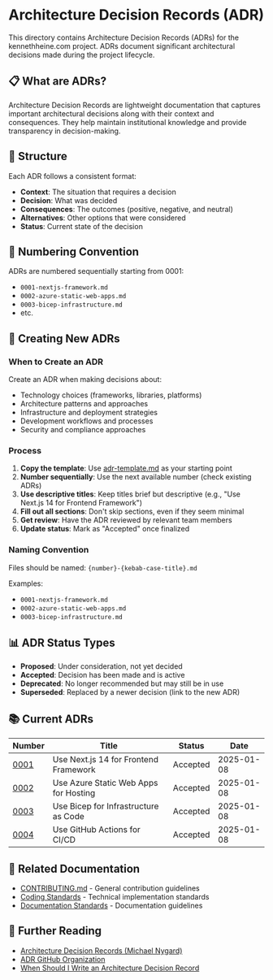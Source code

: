 # Architecture Decision Records (ADR)

This directory contains Architecture Decision Records (ADRs) for the kennethheine.com project. ADRs document significant architectural decisions made during the project lifecycle.

## 📋 What are ADRs?

Architecture Decision Records are lightweight documentation that captures important architectural decisions along with their context and consequences. They help maintain institutional knowledge and provide transparency in decision-making.

## 📁 Structure

Each ADR follows a consistent format:
- **Context**: The situation that requires a decision
- **Decision**: What was decided
- **Consequences**: The outcomes (positive, negative, and neutral)
- **Alternatives**: Other options that were considered
- **Status**: Current state of the decision

## 🔢 Numbering Convention

ADRs are numbered sequentially starting from 0001:
- `0001-nextjs-framework.md`
- `0002-azure-static-web-apps.md`
- `0003-bicep-infrastructure.md`
- etc.

## 📝 Creating New ADRs

### When to Create an ADR

Create an ADR when making decisions about:
- Technology choices (frameworks, libraries, platforms)
- Architecture patterns and approaches
- Infrastructure and deployment strategies
- Development workflows and processes
- Security and compliance approaches

### Process

1. **Copy the template**: Use [adr-template.md](./adr-template.md) as your starting point
2. **Number sequentially**: Use the next available number (check existing ADRs)
3. **Use descriptive titles**: Keep titles brief but descriptive (e.g., "Use Next.js 14 for Frontend Framework")
4. **Fill out all sections**: Don't skip sections, even if they seem minimal
5. **Get review**: Have the ADR reviewed by relevant team members
6. **Update status**: Mark as "Accepted" once finalized

### Naming Convention

Files should be named: `{number}-{kebab-case-title}.md`

Examples:
- `0001-nextjs-framework.md`
- `0002-azure-static-web-apps.md`
- `0003-bicep-infrastructure.md`

## 📊 ADR Status Types

- **Proposed**: Under consideration, not yet decided
- **Accepted**: Decision has been made and is active
- **Deprecated**: No longer recommended but may still be in use
- **Superseded**: Replaced by a newer decision (link to the new ADR)

## 📚 Current ADRs

| Number | Title | Status | Date |
|--------|-------|--------|------|
| [0001](./0001-nextjs-framework.md) | Use Next.js 14 for Frontend Framework | Accepted | 2025-01-08 |
| [0002](./0002-azure-static-web-apps.md) | Use Azure Static Web Apps for Hosting | Accepted | 2025-01-08 |
| [0003](./0003-bicep-infrastructure.md) | Use Bicep for Infrastructure as Code | Accepted | 2025-01-08 |
| [0004](./0004-github-actions-cicd.md) | Use GitHub Actions for CI/CD | Accepted | 2025-01-08 |

## 🔗 Related Documentation

- [CONTRIBUTING.md](../../CONTRIBUTING.md) - General contribution guidelines
- [Coding Standards](../coding-standards.md) - Technical implementation standards
- [Documentation Standards](../documentation-standards.md) - Documentation guidelines

## 📖 Further Reading

- [Architecture Decision Records (Michael Nygard)](https://cognitect.com/blog/2011/11/15/documenting-architecture-decisions)
- [ADR GitHub Organization](https://adr.github.io/)
- [When Should I Write an Architecture Decision Record](https://engineering.atspotify.com/2020/04/when-should-i-write-an-architecture-decision-record/)